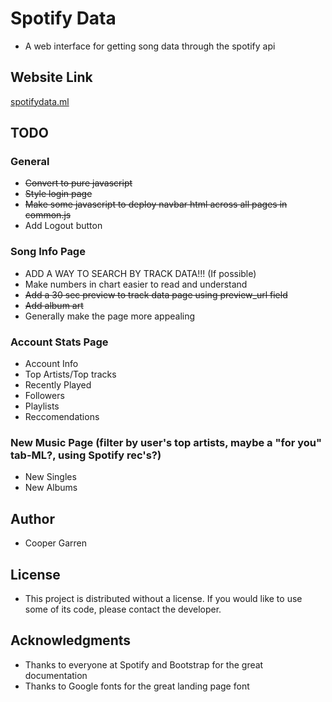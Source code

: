 # Spotify Data

* A web interface for getting song data through the spotify api

## Website Link
[spotifydata.ml](https://spotifydata.ml/)

## TODO
### General
* ~~Convert to pure javascript~~
* ~~Style login page~~
* ~~Make some javascript to deploy navbar html across all pages in common.js~~
* Add Logout button

### Song Info Page
* ADD A WAY TO SEARCH BY TRACK DATA!!! (If possible)
* Make numbers in chart easier to read and understand
* ~~Add a 30 sec preview to track data page using preview_url field~~
* ~~Add album art~~
* Generally make the page more appealing

### Account Stats Page
* Account Info
* Top Artists/Top tracks
* Recently Played
* Followers
* Playlists
* Reccomendations

### New Music Page (filter by user's top artists, maybe a "for you" tab-ML?, using Spotify rec's?)
* New Singles
* New Albums

## Author
* Cooper Garren

## License
* This project is distributed without a license. If you would like to use some of its code, please contact the developer.

## Acknowledgments
* Thanks to everyone at Spotify and Bootstrap for the great documentation
* Thanks to Google fonts for the great landing page font
